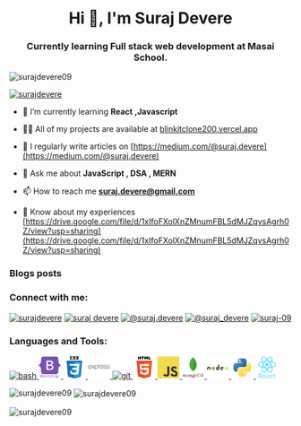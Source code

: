 <h1 align="center">Hi 👋, I'm Suraj Devere</h1>
<h3 align="center">Currently learning Full stack web development at Masai School.</h3>

<p align="left"> <img src="https://komarev.com/ghpvc/?username=surajdevere09&label=Profile%20views&color=0e75b6&style=flat" alt="surajdevere09" /> </p>

<p align="left"> <a href="https://twitter.com/surajdevere" target="blank"><img src="https://img.shields.io/twitter/follow/surajdevere?logo=twitter&style=for-the-badge" alt="surajdevere" /></a> </p>

- 🌱 I’m currently learning **React** **,Javascript**

- 👨‍💻 All of my projects are available at [blinkitclone200.vercel.app](blinkitclone200.vercel.app)

- 📝 I regularly write articles on [https://medium.com/@suraj.devere](https://medium.com/@suraj.devere)

- 💬 Ask me about **JavaScript , DSA , MERN**

- 📫 How to reach me **suraj.devere@gmail.com**

- 📄 Know about my experiences [https://drive.google.com/file/d/1xIfoFXolXnZMnumFBL5dMJZqvsAgrh0Z/view?usp=sharing](https://drive.google.com/file/d/1xIfoFXolXnZMnumFBL5dMJZqvsAgrh0Z/view?usp=sharing)

### Blogs posts
<!-- BLOG-POST-LIST:START -->
<!-- BLOG-POST-LIST:END -->

<h3 align="left">Connect with me:</h3>
<p align="left">
<a href="https://twitter.com/surajdevere" target="blank"><img align="center" src="https://raw.githubusercontent.com/rahuldkjain/github-profile-readme-generator/master/src/images/icons/Social/twitter.svg" alt="surajdevere" height="30" width="40" /></a>
<a href="https://linkedin.com/in/suraj devere" target="blank"><img align="center" src="https://raw.githubusercontent.com/rahuldkjain/github-profile-readme-generator/master/src/images/icons/Social/linked-in-alt.svg" alt="suraj devere" height="30" width="40" /></a>
<a href="https://medium.com/@suraj.devere" target="blank"><img align="center" src="https://raw.githubusercontent.com/rahuldkjain/github-profile-readme-generator/master/src/images/icons/Social/medium.svg" alt="@suraj.devere" height="30" width="40" /></a>
<a href="https://www.hackerrank.com/@suraj_devere" target="blank"><img align="center" src="https://raw.githubusercontent.com/rahuldkjain/github-profile-readme-generator/master/src/images/icons/Social/hackerrank.svg" alt="@suraj_devere" height="30" width="40" /></a>
<a href="https://www.leetcode.com/suraj-09" target="blank"><img align="center" src="https://raw.githubusercontent.com/rahuldkjain/github-profile-readme-generator/master/src/images/icons/Social/leet-code.svg" alt="suraj-09" height="30" width="40" /></a>
</p>

<h3 align="left">Languages and Tools:</h3>
<p align="left"> <a href="https://www.gnu.org/software/bash/" target="_blank" rel="noreferrer"> <img src="https://www.vectorlogo.zone/logos/gnu_bash/gnu_bash-icon.svg" alt="bash" width="40" height="40"/> </a> <a href="https://getbootstrap.com" target="_blank" rel="noreferrer"> <img src="https://raw.githubusercontent.com/devicons/devicon/master/icons/bootstrap/bootstrap-plain-wordmark.svg" alt="bootstrap" width="40" height="40"/> </a> <a href="https://www.w3schools.com/css/" target="_blank" rel="noreferrer"> <img src="https://raw.githubusercontent.com/devicons/devicon/master/icons/css3/css3-original-wordmark.svg" alt="css3" width="40" height="40"/> </a> <a href="https://expressjs.com" target="_blank" rel="noreferrer"> <img src="https://raw.githubusercontent.com/devicons/devicon/master/icons/express/express-original-wordmark.svg" alt="express" width="40" height="40"/> </a> <a href="https://git-scm.com/" target="_blank" rel="noreferrer"> <img src="https://www.vectorlogo.zone/logos/git-scm/git-scm-icon.svg" alt="git" width="40" height="40"/> </a> <a href="https://www.w3.org/html/" target="_blank" rel="noreferrer"> <img src="https://raw.githubusercontent.com/devicons/devicon/master/icons/html5/html5-original-wordmark.svg" alt="html5" width="40" height="40"/> </a> <a href="https://developer.mozilla.org/en-US/docs/Web/JavaScript" target="_blank" rel="noreferrer"> <img src="https://raw.githubusercontent.com/devicons/devicon/master/icons/javascript/javascript-original.svg" alt="javascript" width="40" height="40"/> </a> <a href="https://www.mongodb.com/" target="_blank" rel="noreferrer"> <img src="https://raw.githubusercontent.com/devicons/devicon/master/icons/mongodb/mongodb-original-wordmark.svg" alt="mongodb" width="40" height="40"/> </a> <a href="https://nodejs.org" target="_blank" rel="noreferrer"> <img src="https://raw.githubusercontent.com/devicons/devicon/master/icons/nodejs/nodejs-original-wordmark.svg" alt="nodejs" width="40" height="40"/> </a> <a href="https://www.python.org" target="_blank" rel="noreferrer"> <img src="https://raw.githubusercontent.com/devicons/devicon/master/icons/python/python-original.svg" alt="python" width="40" height="40"/> </a> <a href="https://reactjs.org/" target="_blank" rel="noreferrer"> <img src="https://raw.githubusercontent.com/devicons/devicon/master/icons/react/react-original-wordmark.svg" alt="react" width="40" height="40"/> </a> </p>

<p><img align="left" src="https://github-readme-stats.vercel.app/api/top-langs?username=surajdevere09&show_icons=true&locale=en&layout=compact" alt="surajdevere09" /></p>

<p>&nbsp;<img align="center" src="https://github-readme-stats.vercel.app/api?username=surajdevere09&show_icons=true&locale=en" alt="surajdevere09" /></p>

<p><img align="center" src="https://github-readme-streak-stats.herokuapp.com/?user=surajdevere09&" alt="surajdevere09" /></p>


